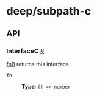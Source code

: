 # deep/subpath-c

## API

### InterfaceC <a id="interface-c" href="#interface-c">#</a>

[fnB](../../subpath-b/README.md#fn-b) returns this interface.

<dl>

<dt>

`fn`

</dt>

<dd>

**Type**: `() => number`

</dd>

</dl>
